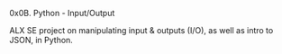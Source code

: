 0x0B. Python - Input/Output

ALX SE project on manipulating input & outputs (I/O), as well as intro to JSON, in Python.
